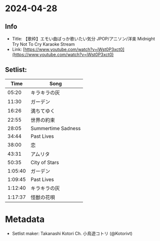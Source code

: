 # 2024-04-28

## Info
- Title: 【歌枠】エモい曲ばっか歌いたい気分 JPOP/アニソン/洋楽 Midnight Try Not To Cry Karaoke Stream
- Link: [https://www.youtube.com/watch?v=iWst0P3xct0](https://www.youtube.com/watch?v=iWst0P3xct0)

## Setlist:
| Time      | Song                |
|-----------|---------------------|
| 05:20     | キラキラの灰         |
| 11:30     | ガーデン             |
| 16:26     | 満ちてゆく           |
| 22:55     | 世界の約束           |
| 28:05     | Summertime Sadness  |
| 34:44     | Past Lives          |
| 38:00     | 恋                  |
| 43:31     | アムリタ             |
| 50:35     | City of Stars       |
| 1:05:40   | ガーデン             |
| 1:09:45   | Past Lives          |
| 1:12:40   | キラキラの灰         |
| 1:17:37   | 怪獣の花唄           |

# Metadata
- Setlist maker: Takanashi Kotori Ch. 小鳥遊コトリ (@Kotorivt)
